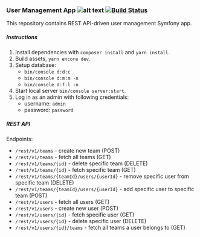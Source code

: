 ### User Management App  ![alt text](https://scontent-waw1-1.xx.fbcdn.net/v/t1.15752-9/70408001_2223391487786755_1184256589566050304_n.png?_nc_cat=102&_nc_oc=AQn0_Ofng0dGzQY22Pby2Gpcc-T4ehS_yZdg4q_yHQQ0bSFEfxMWwiilxebafhxEWRQ&_nc_ht=scontent-waw1-1.xx&oh=a1a1a25cfdd027d59a8b45166bd80d32&oe=5E06B765) [![Build Status](https://travis-ci.org/Gintasp/user-management.svg?branch=development)](https://travis-ci.org/Gintasp/user-management)

This repository contains REST API-driven user management Symfony app.

##### Instructions
1. Install dependencies with `composer install` and `yarn install`.
2. Build assets, `yarn encore dev`.
3. Setup database:
    * `bin/console d:d:c` 
    * `bin/console d:m:m -n` 
    * `bin/console d:f:l -n`
4. Start local server `bin/console server:start`.
5. Log in as an admin with following credentials:
    * username: `admin`
    * password: `password`

##### REST API
Endpoints: 
* `/rest/v1/teams` - create new team (POST)
* `/rest/v1/teams` - fetch all teams (GET)
* `/rest/v1/teams/{id}` - delete specific team (DELETE)
* `/rest/v1/teams/{id}` - fetch specific team (GET)
* `/rest/v1/teams/{teamId}/users/{userId}` - remove specific user from specific team (DELETE)
* `/rest/v1/teams/{teamId}/users/{userId}` - add specific user to specific team (POST)
* `/rest/v1/users` - fetch all users (GET)
* `/rest/v1/users` - create new user (POST)
* `/rest/v1/users/{id}` - fetch specific user (GET)
* `/rest/v1/users/{id}` - delete specific user (DELETE)
* `/rest/v1/users/{id}/teams` - fetch all teams a user belongs to (GET)
